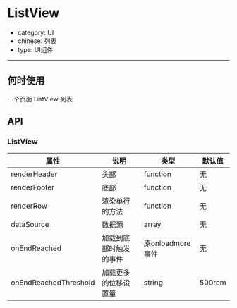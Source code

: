 # ListView

- category: UI
- chinese: 列表
- type: UI组件

---



## 何时使用

一个页面 ListView 列表

## API



### ListView

属性 | 说明 | 类型 | 默认值
-----|-----|-----|------
renderHeader | 头部  | function | 无
renderFooter | 底部 | function  | 无
renderRow | 渲染单行的方法 | function | 无
dataSource | 数据源 |array |无
onEndReached | 加载到底部时触发 的事件 | 原onloadmore 事件 |无
onEndReachedThreshold | 加载更多的位移设置量 | string | 500rem